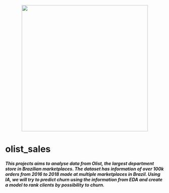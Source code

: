 <p align='center'>
<img src='https://user-images.githubusercontent.com/91806138/149023176-b0330bdd-146d-4d0d-b58e-aba7d575698c.jpg' width=400 />
</p>

# olist_sales

##### This projects aims to analyse data from Olist, the largest department store in Brazilian marketplaces. The dataset has information of over 100k orders from 2016 to 2018 made at multiple marketplaces in Brazil. Using IA, we will try to predict churn using the information from EDA and create a model to rank clients by possibility to churn. 
